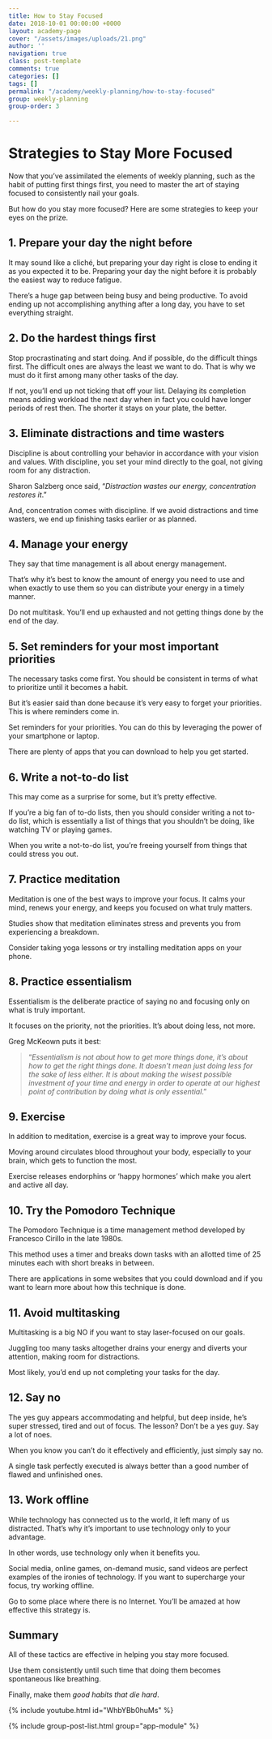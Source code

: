 ```yaml
---
title: How to Stay Focused
date: 2018-10-01 00:00:00 +0000
layout: academy-page
cover: "/assets/images/uploads/21.png"
author: ''
navigation: true
class: post-template
comments: true
categories: []
tags: []
permalink: "/academy/weekly-planning/how-to-stay-focused"
group: weekly-planning
group-order: 3

---
```

# Strategies to Stay More Focused

Now that you’ve assimilated the elements of weekly planning, such as the habit of putting first things first, you need to master the art of staying focused to consistently nail your goals.

But how do you stay more focused? Here are some strategies to keep your eyes on the prize.

## **1. Prepare your day the night before**

It may sound like a cliché, but preparing your day right is close to ending it as you expected it to be. Preparing your day the night before it is probably the easiest way to reduce fatigue.

There’s a huge gap between being busy and being productive. To avoid ending up not accomplishing anything after a long day, you have to set everything straight.

## **2. Do the hardest things first**

Stop procrastinating and start doing. And if possible, do the difficult things first. The difficult ones are always the least we want to do. That is why we must do it first among many other tasks of the day.

If not, you’ll end up not ticking that off your list. Delaying its completion means adding workload the next day when in fact you could have longer periods of rest then. The shorter it stays on your plate, the better.

## **3. Eliminate distractions and time wasters**

Discipline is about controlling your behavior in accordance with your vision and values. With discipline, you set your mind directly to the goal, not giving room for any distraction.

Sharon Salzberg once said, “_Distraction wastes our energy, concentration restores it_.”

And, concentration comes with discipline. If we avoid distractions and time wasters, we end up finishing tasks earlier or as planned.

## **4. Manage your energy**

They say that time management is all about energy management.

That’s why it’s best to know the amount of energy you need to use and when exactly to use them so you can distribute your energy in a timely manner.

Do not multitask. You’ll end up exhausted and not getting things done by the end of the day.

## **5. Set reminders for your most important priorities**

The necessary tasks come first. You should be consistent in terms of what to prioritize until it becomes a habit.

But it’s easier said than done because it’s very easy to forget your priorities. This is where reminders come in.

Set reminders for your priorities. You can do this by leveraging the power of your smartphone or laptop.

There are plenty of apps that you can download to help you get started.

## **6. Write a not-to-do list**

This may come as a surprise for some, but it’s pretty effective.

If you’re a big fan of to-do lists, then you should consider writing a not to-do list, which is essentially a list of things that you shouldn’t be doing, like watching TV or playing games.

When you write a not-to-do list, you’re freeing yourself from things that could stress you out.

## **7. Practice meditation**

Meditation is one of the best ways to improve your focus. It calms your mind, renews your energy, and keeps you focused on what truly matters.

Studies show that meditation eliminates stress and prevents you from experiencing a breakdown.

Consider taking yoga lessons or try installing meditation apps on your phone.

## **8. Practice essentialism**

Essentialism is the deliberate practice of saying no and focusing only on what is truly important.

It focuses on the priority, not the priorities. It’s about doing less, not more.

Greg McKeown puts it best:

> “_Essentialism is not about how to get more things done, it’s about how to get the right things done. It doesn’t mean just doing less for the sake of less either. It is about making the wisest possible investment of your time and energy in order to operate at our highest point of contribution by doing what is only essential_.”

## **9. Exercise**

In addition to meditation, exercise is a great way to improve your focus.

Moving around circulates blood throughout your body, especially to your brain, which gets to function the most.

Exercise releases endorphins or ‘happy hormones’ which make you alert and active all day.

## **10. Try the Pomodoro Technique**

The Pomodoro Technique is a time management method developed by Francesco Cirillo in the late 1980s.

This method uses a timer and breaks down tasks with an allotted time of 25 minutes each with short breaks in between.

There are applications in some websites that you could download and if you want to learn more about how this technique is done.

## **11. Avoid multitasking**

Multitasking is a big NO if you want to stay laser-focused on our goals.

Juggling too many tasks altogether drains your energy and diverts your attention, making room for distractions.

Most likely, you’d end up not completing your tasks for the day.

## **12. Say no**

The yes guy appears accommodating and helpful, but deep inside, he’s super stressed, tired and out of focus. The lesson? Don’t be a yes guy. Say a lot of noes.

When you know you can’t do it effectively and efficiently, just simply say no.

A single task perfectly executed is always better than a good number of flawed and unfinished ones.

## **13. Work offline**

While technology has connected us to the world, it left many of us distracted. That’s why it’s important to use technology only to your advantage.

In other words, use technology only when it benefits you.

Social media, online games, on-demand music, sand videos are perfect examples of the ironies of technology. If you want to supercharge your focus, try working offline.

Go to some place where there is no Internet. You’ll be amazed at how effective this strategy is.

## Summary

All of these tactics are effective in helping you stay more focused.

Use them consistently until such time that doing them becomes spontaneous like breathing.

Finally, make them _good habits that die hard_.

{% include youtube.html id="WhbYBb0huMs" %}

<div class='post-feed'>

{% include group-post-list.html group="app-module" %}

</div>